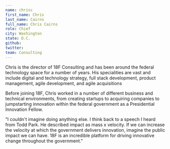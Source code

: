 ```yaml
---
name: chrisc
first_name: Chris
last_name: Cairns
full_name: Chris Cairns
role: Chief
city: Washington
state: D.C.
github:
twitter:
team: Consulting
---
```


Chris is the director of 18F Consulting and has been around the federal technology space for a number of years. His specialities are vast and include digital and technology strategy, full stack development, product management, agile development, and agile acquisitions

Before joining 18F, Chris worked in a number of different business and technical environments, from creating startups to acquiring companies to jumpstarting innovation within the federal government as a Presidential Innovation Fellow.

"I couldn't imagine doing anything else. I think back to a speech I heard from Todd Park. He described impact as mass x velocity. If we can increase the velocity at which the government delivers innovation, imagine the public impact we can have. 18F is an incredible platform for driving innovative change throughout the government."
